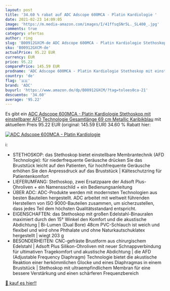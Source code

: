 ```yaml
---
layout: post
title: '34.60 % rabat auf ADC Adscope 600MCA - Platin Kardiologie '
date: 2021-02-23 14:09:05
image: 'https://m.media-amazon.com/images/I/41ffsqSNr5L._SL400_.jpg'
comments: true
category: ofertas
author: ring
slug: 'B00912GXCM-de ADC Adscope 600MCA - Platin Kardiologie Stethoskop mit...'
sku: 'B00912GXCM-de'
actualPrice: 95.22 EUR
currency: EUR
price: 95.22
comparePrice: 145.59 EUR
prodname: 'ADC Adscope 600MCA - Platin Kardiologie Stethoskop mit einstellbarer AFD Technologie  Gesamtlänge 69 cm  Metallic Karibikblau'
country: 'de'
flag: '🇩🇪'
brand: 'ADC'
buyurl: 'https://www.amazon.de/dp/B00912GXCM/?tag=tolees0ca-21'
descuento: '34.60'
average: '95.22'
---
```


Es gibt ein [ADC Adscope 600MCA - Platin Kardiologie Stethoskop mit einstellbarer AFD Technologie  Gesamtlänge 69 cm  Metallic Karibikblau](https://www.amazon.de/dp/B00912GXCM/?tag=tolees0ca-21) mit aktuellem Preis 95.22 EUR (original: 145.59 EUR) 34.60 % Rabatt hier:

[![ADC Adscope 600MCA - Platin Kardiologie ](https://m.media-amazon.com/images/I/41ffsqSNr5L._SL400_.jpg)](https://www.amazon.de/dp/B00912GXCM/?tag=tolees0ca-21)

ℹ️:

- STETHOSKOP: das Stethoskop bietet einstellbare Membrantechnik (AFD Technologie): für niederfrequente Geräusche drücken Sie das Bruststück leicht auf den Patienten, für hochfrequente Geräusche erhöhen Sie den Anpressdruck auf das Bruststück | Kälteschutzring für Patientenkomfort
- LIEFERUMFANG: Stethoskop, zwei Ersatzpaare der Adsoft Plus-Ohroliven + ein Namensschild + ein Bedienungsanleitung
- ÜBER ADC: ADC-Produkte werden mit modernsten Technologien aus besten Bauteilen hergestellt. ADC arbeitet mit weltweit führenden Herstellern von ISO 9000-Bauteilen zusammen, um sicherzustellen, dass jedes Teil dem höchsten Qualitätsstandard entspricht.
- EIGENSCHAFTEN: das Stethoskop mit großen Edelstahl-Binauralen maximiert durch den 15° Winkel den Komfort und die akustische Abdichtung | Bi-Lumen (Dual Bore) 48cm PVC-Schlauch ist weich und flexibel und wird ohne Phthalate und ohne Naturkautschuklatex hergestellt | wiegt 203 g
- BESONDERHEITEN: CNC-gefräste Brustform aus chirurgischem Edelstahl | Adsoft Plus Silikon-Ohroliven mit neuer Schnappverbindung für ultimativen Tragekomfort und akustische Abdichtung | die AFD (Adjustable Frequency Diaphragm) Technologie bietet die akustische Reaktion einer herkömmlichen Glocke und eines Diaphragmas in einem Bruststück | Stethoskop mit ultraempfindlichem Membran für eine bessere Verstärkung und einen schärferen Frequenzbereich

[🛒 kauf es hier!!](https://www.amazon.de/dp/B00912GXCM/?tag=tolees0ca-21)
